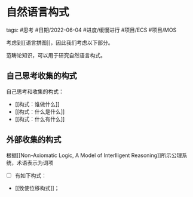 # 自然语言构式


tags: #思考 #日期/2022-06-04 #进度/缓慢进行 #项目/ECS #项目/MOS  

考虑到[[语言拼图]]，因此我们考虑以下部分。

范畴论知识，可以用于研究自然语言构式。


## 自己思考收集的构式

自己思考和收集的构式：
- [[构式：谁做什么]]
- [[构式：什么是什么]]
- [[构式：什么有什么]]







## 外部收集的构式

根据[[Non-Axiomatic Logic, A Model of Interlligent Reasoning]]所示公理系统，术语表示为词项


- [ ] 有如下构式：

- [[致使位移构式]]；